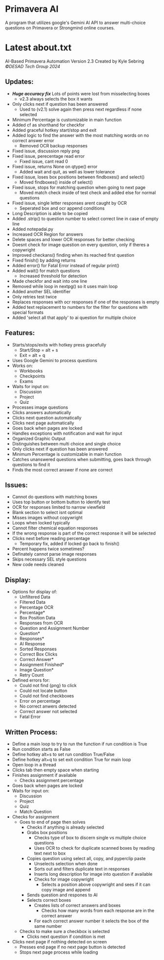 # Primavera AI
 A program that utilizes google's Gemini AI API to answer multi-choice questions on Primavera or Strongmind online courses.

# Latest about.txt

AI-Based Primavera Automation Version 2.3
Created by Kyle Sebring
*©DESAD Tech Group 2024*


## Updates:

- ***Huge accuracy fix*** Lots of points were lost from misselecting boxes
	- v2.3 always selects the box it wants
- Only clicks next if question has been answered 
	- Used to (v2.1) solve again then press next regardless if none selected
- Minimum Percentage is customizable in main function
- Added cf as shorthand for checkfor
- Added graceful hotkey start/stop and exit
- Added logic to find the answer with the most matching words on no correct answer error
	- Removed OCR backup responses
- Fixed issue, discussion reply png
- Fixed issue, perecentage read error
	- Fixed issue, cant read 0
- Fixed issue, returns None on qtype() error
	- Added wait and quit, as well as lower tolerance
- Fixed issue, loses box positions between findboxes() and select()
	- Moved findboxes() inside of select()
- Fixed issue, stops for matching question when going to next page
	- Moved match check inside of test check and added else for normal questions
- Fixed issue, single letter responses arent caught by OCR
	- Seperated box and ocr append conditions
- Long Description is able to be copied
- Added .strip() to question number to select correct line in case of empty line
- Added notepadai.py 
- Increased OCR Region for answers
- Delete spaces and lower OCR responses for better checking
- Doesnt check for image question on every question, only if theres a copywright
- Improved checkans() finding when its reached first question
- Fixed finish() by adding returns
- Added error() for Fatal Error instead of regular print()
- Added wait() for match questions
	- Increased threshold for detection
- Made checkfor and wait into one line
- Removed while loop in nextpg() so it uses main loop
- Added another SEL identifier
- Only retries test twice
- Replaces responses with ocr responses if one of the responses is empty
- Added text replacement to numbers for the filter for questions with special formats
- Added 'select all that apply' to ai question for multiple choice


## Features:

- Starts/stops/exits with hotkey press gracefully
	- Start/Stop = alt + s
	- Exit = alt + q
- Uses Google Gemini to process questions
- Works on:
	- Workbooks
	- Checkpoints
	- Exams
- Waits for input on:
	- Discussion
	- Project
	- Quiz
- Processes image questions
- Clicks answers automatically
- Clicks next question automatically
- Clicks next page automatically
- Goes back when pages are locked
- Handles exceptions with notification and wait for input
- Organized Graphic Output
- Distinguishes between multi choice and single choice
- Only clicks next if question has been answered 
- Minimum Percentage is customizable in main function
- Catches unanswered questions when submitting, goes back through questions to find it
- Finds the most correct answer if none are correct


## Issues:

- Cannot do questions with matching boxes
- Uses top button or bottom button to identify test
- OCR for responses limited to narrow viewfield
- Blank section to select isnt optimal
- Misses images without copywright
- Loops when locked typically
- Cannot filter chemical equation responses
- If the wrong response is part of the correct response it will be selected
- Clicks next before reading percentage
	- Temporary fix, added if locked go back to finish()
- Percent happens twice sometimes?
- Definately cannot parse image responses
- Skips necessary SEL style questions
- New code needs cleaned


## Display:

- Options for display of:
	- Unfiltered Data
	- Filtered Data
	- Percentage OCR
	- Percentage*
	- Box Position Data
	- Responses from OCR
	- Question and Assignment Number
	- Question*
	- Responses*
	- AI Response
	- Sorted Responses
	- Correct Box Clicks
	- Correct Answer*
	- Assignment Finished*
	- Image Question*
	- Retry Count
- Defined errors for:
	- Could not find {png} to click
	- Could not locate button
	- Could not find checkboxes
	- Error on percentage
	- No correct anwers detected
	- Correct answer not selected
	- Fatal Error


## Written Process:

- Define a main loop to try to run the function if run condition is True
- Run condition starts as False
- Define hotkey alt+s to set run condition True/False
- Define hotkey alt+q to set exit condition True for main loop
- Open loop in a thread
- Clicks tab then empty space when starting
- Finishes assignment if available
	- Checks assignment percentage
- Goes back when pages are locked
- Waits for input on:
	- Discussion
	- Project
	- Quiz
	- Match Question
- Checks for assignment
	- Goes to end of page then solves
		- Checks if anything is already selected
		- Grabs box positions
			- Checks type of box to discern single vs multiple choice questions
			- Uses OCR to check for duplicate scanned boxes by reading text next to box
		- Copies question using select all, copy, and pyperclip paste
			- Unselects selection when done
			- Sorts out and filters duplicate text in responses
			- Inserts long description for image into question if available
			- Checks for image copywright 
				- Selects a position above copywright and sees if it can copy image and append
		- Sends question and respones to AI
		- Selects correct boxes
			- Creates lists of correct answers and boxes
				- Checks how many words from each response are in the correct answer
			- For each correct answer number it selects the box of the same number
	- Checks to make sure a checkbox is selected
		- Clicks next question if condition is met
- Clicks next page if nothing detected on screen
	- Presses end page if no next page button is detected
	- Stops next page process while loading